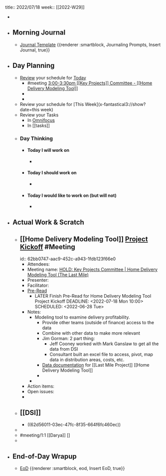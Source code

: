 title:: 2022/07/18
week:: [[2022-W29]]

-
- ## Morning Journal
	- [Journal Template](((62a73923-0d4c-4e1c-a939-7fd90622dd86))) {{renderer :smartblock, Journaling Prompts, Insert Journal, true}}
- ## Day Planning
	- [Review](((62a89da8-158e-4a7a-a23d-f866fb3100a9))) your schedule for [Today](x-fantastical3://show?date=[[2022/06/28]])
		- #meeting [3:00-3:30pm [[Key Projects]] Committee - [[Home Delivery Modeling Tool]]](((62bb0747-aac9-452c-a943-1fdb123f66e0)))
		-
		-
	- Review your schedule for [This Week](x-fantastical3://show?date=this week)
	- Review your Tasks
		- In [Omnifocus](omnifocus:///forecast)
		- In [[tasks]]
	- ### Day Thinking
		- #### Today I will work on
			-
		- #### Today I should work on
			-
		- #### Today I would like to work on (but will not)
			-
- ## Actual Work & Scratch
	- ## [[Home Delivery Modeling Tool]] [Project Kickoff](https://calendar.google.com/calendar/r?eid=NGRrMG9ubzNmMGpkbDBtaTlxZnNtbzkxMTEgZHJpb3JkYW5AaW5xdWlyZXIuY29t&ctok=ZHJpb3JkYW5AaW5xdWlyZXIuY29t) #Meeting
	  id:: 62bb0747-aac9-452c-a943-1fdb123f66e0
		- Attendees:
		- Meeting name: [HOLD: Key Projects Committee | Home Delivery Modeling Tool (The Last Mile)](https://calendar.google.com/calendar/r?eid=NGRrMG9ubzNmMGpkbDBtaTlxZnNtbzkxMTEgZHJpb3JkYW5AaW5xdWlyZXIuY29t&ctok=ZHJpb3JkYW5AaW5xdWlyZXIuY29t)
		- Presenter:
		- Facilitator:
		- [Pre-Read](((62bb0665-9072-4554-9347-df9a059d2a42)))
			- LATER Finish Pre-Read for Home Delivery Modeling Tool Project Kickoff
			  DEADLINE: <2022-07-18 Mon 10:00>
			  SCHEDULED: <2022-06-28 Tue>
		- Notes:
			- Modeling tool to examine delivery profitability.
				- Provide other teams (outside of finance) access to the data
				- Combine with other data to make more relevant
				- Jim Gorman: 2 part thing:
					- Jeff Cooney worked with Mark Ganslaw to get all the data from DSI
					- Consultant built an excel file to access, pivot, map data in distribution areas, costs, etc.
				- [Data documentation](https://docs.google.com/document/d/1ueboQMIBTMlxh0sllZav7PMmn_BkGIT7/edit) for [[Last Mile Project]] [[Home Delivery Modeling Tool]]
				-
			-
		- Action items:
		- Open issues:
		-
	- ## [[DSI]]
		- ((62d56011-03ec-47fc-8f35-664f6fc460ec))
	-
	- #meeting/1:1 [[Darya]] []
	-
- ## End-of-Day Wrapup
	- [EoD](((62a8f8a3-8e3a-4933-a94d-35cf93d8efe9))) {{renderer :smartblock, eod, Insert EoD, true}}